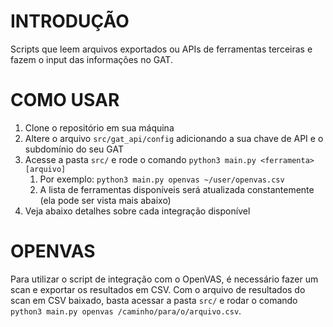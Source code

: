 # INTRODUÇÃO
Scripts que leem arquivos exportados ou APIs de ferramentas terceiras e fazem o input das informações no GAT.

# COMO USAR
1. Clone o repositório em sua máquina
2. Altere o arquivo ```src/gat_api/config``` adicionando a sua chave de API e o subdomínio do seu GAT
3. Acesse a pasta ```src/``` e rode o comando ```python3 main.py <ferramenta> [arquivo]```
   1. Por exemplo: ```python3 main.py openvas ~/user/openvas.csv```
   2. A lista de ferramentas disponíveis será atualizada constantemente (ela pode ser vista mais abaixo)
4. Veja abaixo detalhes sobre cada integração disponível


# OPENVAS
Para utilizar o script de integração com o OpenVAS, é necessário fazer um scan e exportar os resultados em CSV.
Com o arquivo de resultados do scan em CSV baixado, basta acessar a pasta ```src/``` e rodar o comando ```python3 main.py openvas /caminho/para/o/arquivo.csv```.